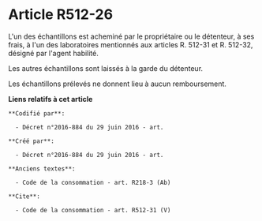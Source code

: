 # Article R512-26

L'un des échantillons est acheminé par le propriétaire ou le détenteur, à ses frais, à l'un des laboratoires mentionnés aux
articles R. 512-31 et R. 512-32, désigné par l'agent habilité. 

Les autres échantillons sont laissés à la garde du détenteur. 

Les échantillons prélevés ne donnent lieu à aucun remboursement.

**Liens relatifs à cet article**

	**Codifié par**:

	  - Décret n°2016-884 du 29 juin 2016 - art.

	**Créé par**:

	  - Décret n°2016-884 du 29 juin 2016 - art.

	**Anciens textes**:

	  - Code de la consommation - art. R218-3 (Ab)

	**Cite**:

	  - Code de la consommation - art. R512-31 (V)
